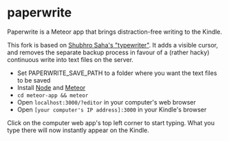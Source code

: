 # paperwrite

Paperwrite is a Meteor app that brings distraction-free writing to the Kindle. 

This fork is based on [Shubhro Saha's "typewriter"](http://www.shubhro.com/2015/01/30/writing-amazon-kindle/). It adds a visible cursor, and removes the separate backup process in favour of a (rather hacky) continuous write into text files on the server.

- Set PAPERWRITE_SAVE_PATH to a folder where you want the text files to be saved
- Install [Node](http://nodejs.org/) and [Meteor](https://www.meteor.com/)
- `cd meteor-app && meteor`
- Open `localhost:3000/?editor` in your computer's web browser
- Open `[your computer's IP address]:3000` in your Kindle's browser

Click on the computer web app's top left corner to start typing. What you type there will now instantly appear on the Kindle. 
